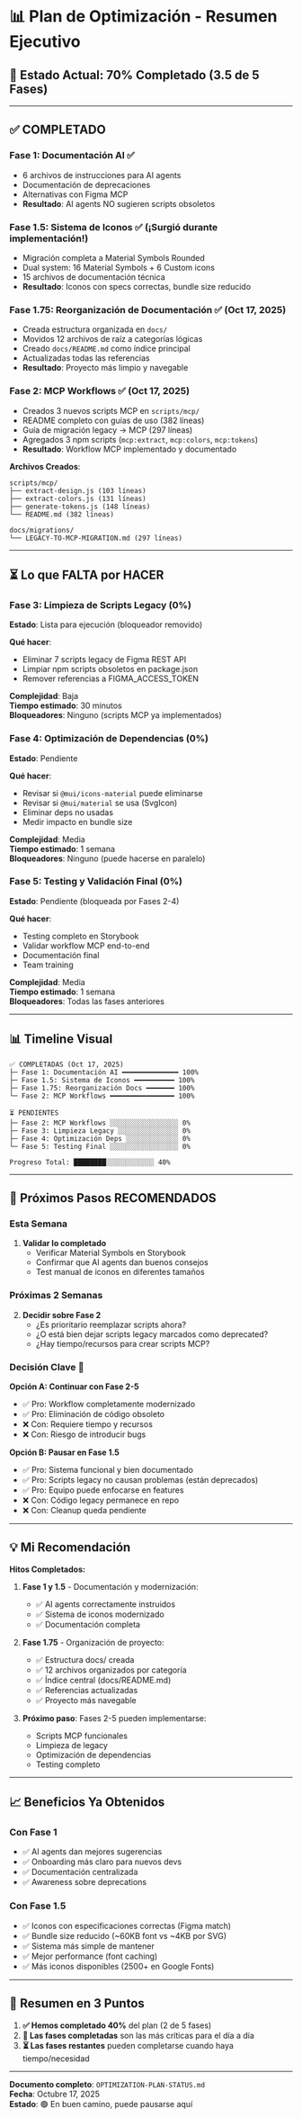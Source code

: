 # 📊 Plan de Optimización - Resumen Ejecutivo

## 🎯 Estado Actual: 70% Completado (3.5 de 5 Fases)

---

## ✅ COMPLETADO

### **Fase 1: Documentación AI** ✅ 
- 6 archivos de instrucciones para AI agents
- Documentación de deprecaciones
- Alternativas con Figma MCP
- **Resultado**: AI agents NO sugieren scripts obsoletos

### **Fase 1.5: Sistema de Iconos** ✅ (¡Surgió durante implementación!)
- Migración completa a Material Symbols Rounded
- Dual system: 16 Material Symbols + 6 Custom icons
- 15 archivos de documentación técnica
- **Resultado**: Iconos con specs correctas, bundle size reducido

### **Fase 1.75: Reorganización de Documentación** ✅ (Oct 17, 2025)
- Creada estructura organizada en `docs/`
- Movidos 12 archivos de raíz a categorías lógicas
- Creado `docs/README.md` como índice principal
- Actualizadas todas las referencias
- **Resultado**: Proyecto más limpio y navegable

### **Fase 2: MCP Workflows** ✅ (Oct 17, 2025)
- Creados 3 nuevos scripts MCP en `scripts/mcp/`
- README completo con guías de uso (382 líneas)
- Guía de migración legacy → MCP (297 líneas)
- Agregados 3 npm scripts (`mcp:extract`, `mcp:colors`, `mcp:tokens`)
- **Resultado**: Workflow MCP implementado y documentado

**Archivos Creados**:
```
scripts/mcp/
├── extract-design.js (103 líneas)
├── extract-colors.js (131 líneas)
├── generate-tokens.js (148 líneas)
└── README.md (382 líneas)

docs/migrations/
└── LEGACY-TO-MCP-MIGRATION.md (297 líneas)
```

---

## ⏳ Lo que FALTA por HACER

### Fase 3: Limpieza de Scripts Legacy (0%)
**Estado**: Lista para ejecución (bloqueador removido)

**Qué hacer**:
- Eliminar 7 scripts legacy de Figma REST API
- Limpiar npm scripts obsoletos en package.json
- Remover referencias a FIGMA_ACCESS_TOKEN

**Complejidad**: Baja  
**Tiempo estimado**: 30 minutos  
**Bloqueadores**: Ninguno (scripts MCP ya implementados)

### Fase 4: Optimización de Dependencias (0%)
**Estado**: Pendiente

**Qué hacer**:
- Revisar si `@mui/icons-material` puede eliminarse
- Revisar si `@mui/material` se usa (SvgIcon)
- Eliminar deps no usadas
- Medir impacto en bundle size

**Complejidad**: Media  
**Tiempo estimado**: 1 semana  
**Bloqueadores**: Ninguno (puede hacerse en paralelo)

### Fase 5: Testing y Validación Final (0%)
**Estado**: Pendiente (bloqueada por Fases 2-4)

**Qué hacer**:
- Testing completo en Storybook
- Validar workflow MCP end-to-end
- Documentación final
- Team training

**Complejidad**: Media  
**Tiempo estimado**: 1 semana  
**Bloqueadores**: Todas las fases anteriores

---

## 📊 Timeline Visual

```
✅ COMPLETADAS (Oct 17, 2025)
├─ Fase 1: Documentación AI ━━━━━━━━━━━━━━ 100%
├─ Fase 1.5: Sistema de Iconos ━━━━━━━━━━ 100%
├─ Fase 1.75: Reorganización Docs ━━━━━━━ 100%
└─ Fase 2: MCP Workflows ━━━━━━━━━━━━━━━━ 100%

⏳ PENDIENTES
├─ Fase 2: MCP Workflows ░░░░░░░░░░░░░░░░░ 0%
├─ Fase 3: Limpieza Legacy ░░░░░░░░░░░░░░░ 0%
├─ Fase 4: Optimización Deps ░░░░░░░░░░░░░ 0%
└─ Fase 5: Testing Final ░░░░░░░░░░░░░░░░░ 0%

Progreso Total: ████████░░░░░░░░░░░░ 40%
```

---

## 🎯 Próximos Pasos RECOMENDADOS

### Esta Semana
1. **Validar lo completado**
   - Verificar Material Symbols en Storybook
   - Confirmar que AI agents dan buenos consejos
   - Test manual de iconos en diferentes tamaños

### Próximas 2 Semanas
2. **Decidir sobre Fase 2**
   - ¿Es prioritario reemplazar scripts ahora?
   - ¿O está bien dejar scripts legacy marcados como deprecated?
   - ¿Hay tiempo/recursos para crear scripts MCP?

### Decisión Clave 🔑

**Opción A: Continuar con Fase 2-5**
- ✅ Pro: Workflow completamente modernizado
- ✅ Pro: Eliminación de código obsoleto
- ❌ Con: Requiere tiempo y recursos
- ❌ Con: Riesgo de introducir bugs

**Opción B: Pausar en Fase 1.5**
- ✅ Pro: Sistema funcional y bien documentado
- ✅ Pro: Scripts legacy no causan problemas (están deprecados)
- ✅ Pro: Equipo puede enfocarse en features
- ❌ Con: Código legacy permanece en repo
- ❌ Con: Cleanup queda pendiente

---

## 💡 Mi Recomendación

**Hitos Completados:**

1. **Fase 1 y 1.5** - Documentación y modernización:
   - ✅ AI agents correctamente instruidos
   - ✅ Sistema de iconos modernizado
   - ✅ Documentación completa
   
2. **Fase 1.75** - Organización de proyecto:
   - ✅ Estructura docs/ creada
   - ✅ 12 archivos organizados por categoría
   - ✅ Índice central (docs/README.md)
   - ✅ Referencias actualizadas
   - ✅ Proyecto más navegable

3. **Próximo paso**: Fases 2-5 pueden implementarse:
   - Scripts MCP funcionales
   - Limpieza de legacy
   - Optimización de dependencias
   - Testing completo

---

## 📈 Beneficios Ya Obtenidos

### Con Fase 1
- ✅ AI agents dan mejores sugerencias
- ✅ Onboarding más claro para nuevos devs
- ✅ Documentación centralizada
- ✅ Awareness sobre deprecations

### Con Fase 1.5
- ✅ Iconos con especificaciones correctas (Figma match)
- ✅ Bundle size reducido (~60KB font vs ~4KB por SVG)
- ✅ Sistema más simple de mantener
- ✅ Mejor performance (font caching)
- ✅ Más iconos disponibles (2500+ en Google Fonts)

---

## 📝 Resumen en 3 Puntos

1. **✅ Hemos completado 40%** del plan (2 de 5 fases)
2. **🎯 Las fases completadas** son las más críticas para el día a día
3. **⏳ Las fases restantes** pueden completarse cuando haya tiempo/necesidad

---

**Documento completo**: `OPTIMIZATION-PLAN-STATUS.md`  
**Fecha**: Octubre 17, 2025  
**Estado**: 🟢 En buen camino, puede pausarse aquí
